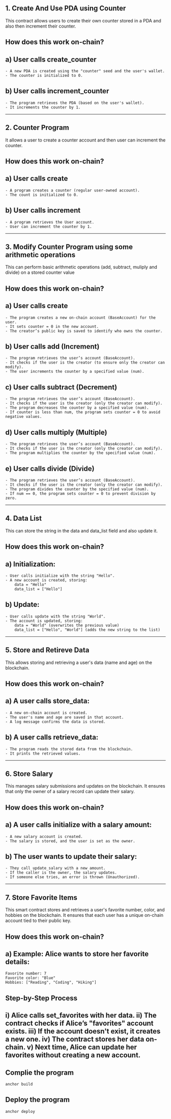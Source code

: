 ## 1. Create And Use PDA using Counter
This contract allows users to create their own counter stored in a PDA and also then increment their counter.

## How does this work on-chain?

## a) User calls create_counter
    - A new PDA is created using the "counter" seed and the user's wallet.
    - The counter is initialized to 0.

## b) User calls increment_counter
    - The program retrieves the PDA (based on the user's wallet).
    - It increments the counter by 1.
-----------------------------------------------------------------------------------------------------------------------------------------------------
## 2. Counter Program
It allows a user to create a counter account and then user can increment the counter.

## How does this work on-chain?

## a) User calls create
    - A program creates a counter (regular user-owned account).
    - The count is initialized to 0.

## b) User calls increment
    - A program retrieves the User account.
    - User can increment the counter by 1.
------------------------------------------------------------------------------------------------------------------------------------------------------
## 3. Modify Counter Program using some arithmetic operations
This can perform basic arithmetic operations (add, subtract, muliply and divide) on a stored counter value

## How does this work on-chain? 

## a) User calls create
    - The program creates a new on-chain account (BaseAccount) for the user.
    - It sets counter = 0 in the new account.
    - The creator’s public key is saved to identify who owns the counter.

## b) User calls add (Increment)
    - The program retrieves the user’s account (BaseAccount).
    - It checks if the user is the creator (to ensure only the creator can modify).
    - The user increments the counter by a specified value (num).

## c) User calls subtract (Decrement)
    - The program retrieves the user’s account (BaseAccount).
    - It checks if the user is the creator (only the creator can modify).
    - The program decreases the counter by a specified value (num).
    - If counter is less than num, the program sets counter = 0 to avoid negative values.

## d) User calls multiply (Multiple)
    - The program retrieves the user’s account (BaseAccount).
    - It checks if the user is the creator (only the creator can modify).
    - The program multiplies the counter by the specified value (num).

## e) User calls divide (Divide)
    - The program retrieves the user’s account (BaseAccount).
    - It checks if the user is the creator (only the creator can modify).
    - The program divides the counter by the specified value (num).
    - If num == 0, the program sets counter = 0 to prevent division by zero.
-------------------------------------------------------------------------------------------------------------------------------------------------
## 4. Data List 
This can store the string in the data and data_list field and also update it. 

## How does this work on-chain?

## a) Initialization:
    - User calls initialize with the string "Hello".
    - A new account is created, storing:
        data = "Hello"
        data_list = ["Hello"]

## b) Update:
    - User calls update with the string "World".
    - The account is updated, storing:
        data = "World" (overwrites the previous value)
        data_list = ["Hello", "World"] (adds the new string to the list)
-------------------------------------------------------------------------------------------------------------------------------------------------
## 5. Store and Retireve Data 
This allows storing and retrieving a user's data (name and age) on the blockchain.

## How does this work on-chain?

## a) A user calls store_data:
    - A new on-chain account is created.
    - The user's name and age are saved in that account.
    - A log message confirms the data is stored.

## b) A user calls retrieve_data:
    - The program reads the stored data from the blockchain.
    - It prints the retrieved values.
-------------------------------------------------------------------------------------------------------------------------------------------------
## 6. Store Salary
This manages salary submissions and updates on the blockchain. It ensures that only the owner of a salary record can update their salary.

## How does this work on-chain?

## a) A user calls initialize with a salary amount:
    - A new salary account is created.
    - The salary is stored, and the user is set as the owner.

## b) The user wants to update their salary:
    - They call update_salary with a new amount.
    - If the caller is the owner, the salary updates.
    - If someone else tries, an error is thrown (Unauthorized).
-------------------------------------------------------------------------------------------------------------------------------------------------
## 7. Store Favorite Items
This smart contract stores and retrieves a user's favorite number, color, and hobbies on the blockchain. It ensures that each user has a unique on-chain account tied to their public key.

## How does this work on-chain?

## a) Example: Alice wants to store her favorite details:
    Favorite number: 7
    Favorite color: "Blue"
    Hobbies: ["Reading", "Coding", "Hiking"]

## Step-by-Step Process

i) Alice calls set_favorites with her data.
ii) The contract checks if Alice’s "favorites" account exists.
iii) If the account doesn't exist, it creates a new one.
iv) The contract stores her data on-chain.
v) Next time, Alice can update her favorites without creating a new account.
------------------------------------------------------------------------------------------------------------------------------------------------
## Complie the program 
    anchor build
## Deploy the program
    anchor deploy
    
